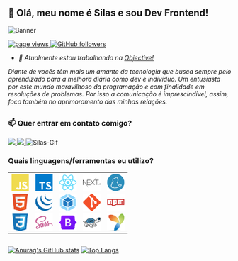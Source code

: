 ## 👋 Olá, meu nome é Silas e sou Dev Frontend!

![Banner](https://camo.githubusercontent.com/5dc6ee33381917e41fc9c4951799268998f11a9b864399bf79a0842e4f9b194d/68747470733a2f2f692e696d6775722e636f6d2f315a76566b44632e676966)

<p align="left">
  <a href="https://github.com/silasmasay">
    <img src="https://komarev.com/ghpvc/?username=silasmasay" alt="page views" />
  </a>
  <a href="https://github.com/silasmasay?tab=followers">
    <img alt="GitHub followers" src="https://img.shields.io/github/followers/silasmasay?color=green&logo=github">
  </a>
</p>

- <i>🔭 Atualmente estou trabalhando na <a target="_blank" href="https://www.objective.com.br">Objective!</a></i>

<i>Diante de vocês têm mais um amante da tecnologia que busca sempre pelo aprendizado para a melhora diária como dev e indivíduo. Um entusiasta por este mundo maravilhoso da programação e com finalidade em resoluções de problemas. Por isso a comunicação é imprescindível, assim, foco também no aprimoramento das minhas relações.</i>

##

### 📫 Quer entrar em contato comigo?

<a href="https://www.linkedin.com/in/silas-masay-892b74167/" target="_blank">
  <img src="https://img.shields.io/badge/-LinkedIn-%230077B5?style=for-the-badge&logo=linkedin&logoColor=white" target="_blank">
</a>
<a href="mailto:silasmasay19@gmail.com">
  <img src="https://img.shields.io/badge/-Gmail-%23333?style=for-the-badge&logo=gmail&logoColor=white" target="_blank">
</a>

<img alt="Silas-Gif" src="https://media3.giphy.com/media/aNeyXVMrED6fUO1Exy/giphy.gif">


### Quais linguagens/ferramentas eu utilizo?
<table>
  <tbody>
    <tr>
      <td><img align="center" title="javascript" alt="Silas-Js" height="40" width="40" src="https://raw.githubusercontent.com/devicons/devicon/master/icons/javascript/javascript-plain.svg"></td>
      <td><img align="center" title="typescript" alt="Silas-Ts" height="40" width="40" src="https://raw.githubusercontent.com/devicons/devicon/master/icons/typescript/typescript-plain.svg"></td>
      <td><img align="center" title="react.js" alt="Silas-React" height="40" width="40" src="https://raw.githubusercontent.com/devicons/devicon/master/icons/react/react-original.svg"></td>
      <td><img align="center" title="next.js" alt="Silas-Nextjs" height="40" width="40" src="https://raw.githubusercontent.com/devicons/devicon/master/icons/nextjs/nextjs-original-wordmark.svg"></td>
      <td><img align="center" title="yarn" alt="Silas-Yarn" height="40" width="40" src="https://raw.githubusercontent.com/devicons/devicon/master/icons/yarn/yarn-original.svg"></td>
    </tr>
    <tr>  
      <td><img align="center" title="html" alt="Silas-HTML" height="40" width="40" src="https://raw.githubusercontent.com/devicons/devicon/master/icons/html5/html5-original.svg"></td>
      <td><img align="center" title="jquery" alt="Silas-Jquery" height="40" width="40" src="https://raw.githubusercontent.com/devicons/devicon/master/icons/jquery/jquery-original.svg"></td>
      <td><img align="center" title="webpack" alt="Silas-Webpack" height="40" width="40" src="https://raw.githubusercontent.com/devicons/devicon/master/icons/webpack/webpack-original.svg"></td>
      <td><img align="center" title="git" alt="Silas-Git" height="40" width="40" src="https://raw.githubusercontent.com/devicons/devicon/master/icons/git/git-original.svg"></td>
      <td><img align="center" title="npm" alt="Silas-NPM" height="40" width="40" src="https://raw.githubusercontent.com/devicons/devicon/master/icons/npm/npm-original-wordmark.svg"></td>
    </tr>
    <tr>
      <td><img align="center" title="css" alt="Silas-CSS" height="40" width="40" src="https://raw.githubusercontent.com/devicons/devicon/master/icons/css3/css3-original.svg"></td>
      <td><img align="center" title="sass" alt="Silas-SASS" height="40" width="40" src="https://raw.githubusercontent.com/devicons/devicon/master/icons/sass/sass-original.svg"></td>
      <td><img align="center" title="bootstrap" alt="Silas-Bootstrap" height="40" width="40" src="https://raw.githubusercontent.com/devicons/devicon/master/icons/bootstrap/bootstrap-original.svg"></td>
      <td><img align="center" title="tortoise svn" alt="Silas-SVN" height="40" width="40" src="https://raw.githubusercontent.com/devicons/devicon/master/icons/tortoisegit/tortoisegit-original.svg"></td>
      <td><img align="center" title="yii" alt="Silas-Yii" height="40" width="40" src="https://raw.githubusercontent.com/devicons/devicon/master/icons/yii/yii-original.svg"></td>
    </tr>
  </tbody>
</table>

##

[![Anurag's GitHub stats](https://github-readme-stats.vercel.app/api?username=silasmasay&&locale=pt-br&theme=buefy)](https://github.com/anuraghazra/github-readme-stats)
[![Top Langs](https://github-readme-stats.vercel.app/api/top-langs/?username=silasmasay&layout=compact&locale=pt-br&theme=buefy)](https://github.com/anuraghazra/github-readme-stats)
